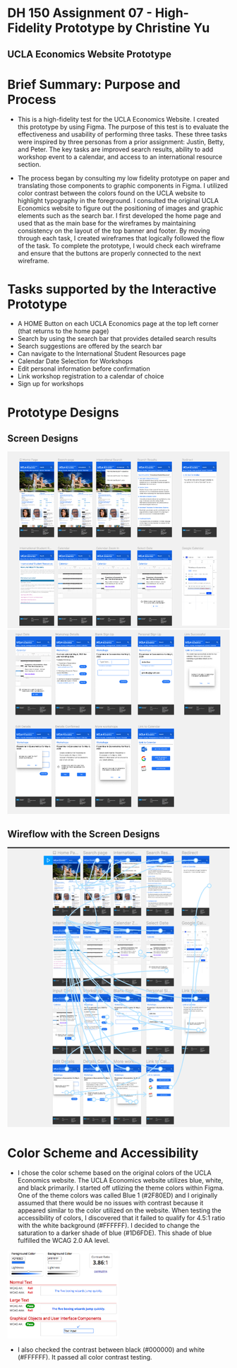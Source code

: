 # DH 150 Assignment 07 - High-Fidelity Prototype by Christine Yu
## UCLA Economics Website Prototype

# Brief Summary: Purpose and Process
- This is a high-fidelity test for the UCLA Economics Website. I created this prototype by using Figma. The purpose of this test is to evaluate the effectiveness and usability of performing three tasks. These three tasks were inspired by three personas from a prior assignment: Justin, Betty, and Peter. The key tasks are improved search results, ability to add workshop event to a calendar, and access to an international resource section. 

- The process began by consulting my low fidelity prototype on paper and translating those components to graphic components in Figma. I utilized color contrast between the colors found on the UCLA website to highlight typography in the foreground. I consulted the original UCLA Economics website to figure out the positioning of images and graphic elements such as the search bar. I first developed the home page and used that as the main base for the wireframes by maintaining consistency on the layout of the top banner and footer.  By moving through each task, I created wireframes that logically followed the flow of the task. To complete the prototype, I would check each wireframe and ensure that the buttons are properly connected to the next wireframe. 

# Tasks supported by the Interactive Prototype
- A HOME Button on each UCLA Economics page at the top left corner (that returns to the home page)
- Search by using the search bar that provides detailed search results
- Search suggestions are offered by the search bar
- Can navigate to the International Student Resources page 
- Calendar Date Selection for Workshops
- Edit personal information before confirmation
- Link workshop registration to a calendar of choice
- Sign up for workshops

# Prototype Designs

## Screen Designs

<img src="./screen 1.png">
<img src="./screen 2.png">

## Wireflow with the Screen Designs
 
<img src="./wireflow image.png">

# Color Scheme and Accessibility

- I chose the color scheme based on the original colors of the UCLA Economics website. The UCLA Economics website utilizes blue, white, and black primarily. I started off utlizing the theme colors within Figma. One of the theme colors was called Blue 1 (#2F80ED) and I originally assumed that there would be no issues with contrast because it appeared similar to the color utilized on the website. When testing the accessibility of colors, I discovered that it failed to qualify for 4.5:1 ratio with the white background (#FFFFFF). I decided to change the saturation to a darker shade of blue (#1D6FDE). This shade of blue fulfilled the WCAG 2.0 AA level. 

<img src="./contrast fail.png" width ="50%">

- I also checked the contrast between black (#000000) and white (#FFFFFF). It passed all color contrast testing. 

